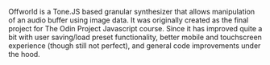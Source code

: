 Offworld is a Tone.JS based granular synthesizer that allows manipulation of 
an audio buffer using image data. It was originally created as the final 
project for The Odin Project Javascript course. Since it has improved quite 
a bit with user saving/load preset functionality, better mobile and 
touchscreen experience (though still not perfect), and general code 
improvements under the hood.